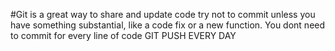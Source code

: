 #Git is a great way to share and update code
try not to commit unless you have something substantial, like a code fix or a new function. You dont need to commit for every line of code
GIT PUSH EVERY DAY
